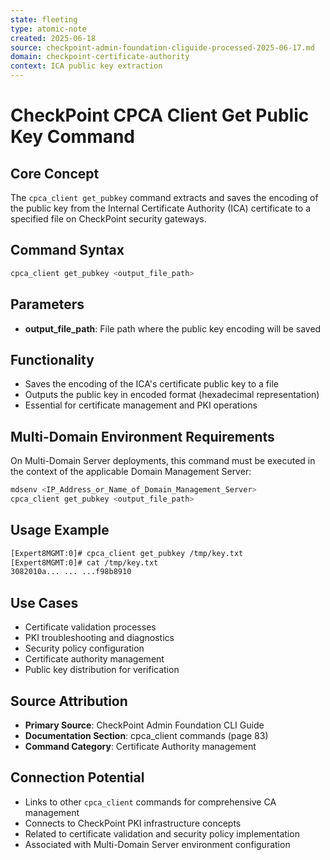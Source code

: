 ```yaml
---
state: fleeting
type: atomic-note
created: 2025-06-18
source: checkpoint-admin-foundation-cliguide-processed-2025-06-17.md
domain: checkpoint-certificate-authority
context: ICA public key extraction
---
```


# CheckPoint CPCA Client Get Public Key Command

## Core Concept

The `cpca_client get_pubkey` command extracts and saves the encoding of the public key from the Internal Certificate Authority (ICA) certificate to a specified file on CheckPoint security gateways.

## Command Syntax

```bash
cpca_client get_pubkey <output_file_path>
```

## Parameters

- **output_file_path**: File path where the public key encoding will be saved

## Functionality

- Saves the encoding of the ICA's certificate public key to a file
- Outputs the public key in encoded format (hexadecimal representation)
- Essential for certificate management and PKI operations

## Multi-Domain Environment Requirements

On Multi-Domain Server deployments, this command must be executed in the context of the applicable Domain Management Server:

```bash
mdsenv <IP_Address_or_Name_of_Domain_Management_Server>
cpca_client get_pubkey <output_file_path>
```

## Usage Example

```bash
[Expert8MGMT:0]# cpca_client get_pubkey /tmp/key.txt
[Expert8MGMT:0]# cat /tmp/key.txt
3082010a... ... ...f98b8910
```

## Use Cases

- Certificate validation processes
- PKI troubleshooting and diagnostics
- Security policy configuration
- Certificate authority management
- Public key distribution for verification

## Source Attribution

- **Primary Source**: CheckPoint Admin Foundation CLI Guide
- **Documentation Section**: cpca_client commands (page 83)
- **Command Category**: Certificate Authority management

## Connection Potential

- Links to other `cpca_client` commands for comprehensive CA management
- Connects to CheckPoint PKI infrastructure concepts
- Related to certificate validation and security policy implementation
- Associated with Multi-Domain Server environment configuration